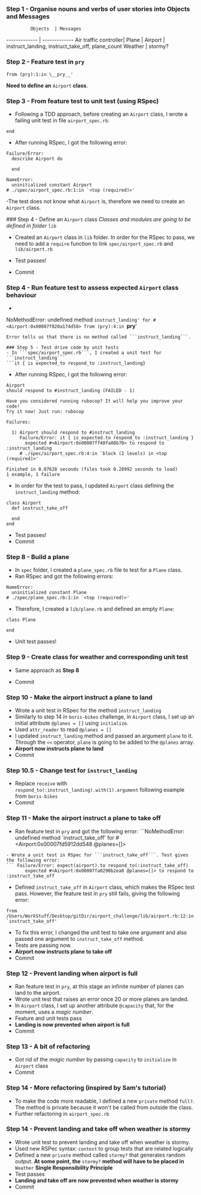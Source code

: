 ### Step 1 - Organise nouns and verbs of user stories into Objects and Messages
             Objects  | Messages
-------------         |     -------------
Air traffic controller|
Plane                 |
Airport               | instruct_landing, instruct_take_off, plane_count
Weather               |  stormy?

### Step 2 - Feature test in ```pry```
```NameError: uninitialized constant Airport
from (pry):1:in \__pry__'
```

**Need to define an** ```Airport``` **class**.

### Step 3 - From feature test to unit test (using RSpec)
- Following a TDD approach, before creating an ```Airport``` class, I wrote a failing unit test
in file ```airport_spec.rb```:
```Describe Airport do
end
```

- After running RSpec, I got the following error:
```An error occurred while loading ./spec/airport_spec.rb.
Failure/Error:
  describe Airport do

  end

NameError:
  uninitialized constant Airport
# ./spec/airport_spec.rb:1:in `<top (required)>'
```

-The test does not know what ```Airport``` is, therefore we need to create an ```Airport``` class.

### Step 4 - Define an ```Airport``` class
_Classes and modules are going to be defined in folder_ ```lib```

- Created an ```Airport``` class in ```lib``` folder. In order for the RSpec to pass, we need to add a ```require```
function to link ```spec/airport_spec.rb``` and ```lib/airport.rb```

- Test passes!

- Commit

### Step 4 - Run feature test to assess expected ```Airport``` class behaviour
- ```[4] pry(main)> plane = airport.instruct_landing
NoMethodError: undefined method `instruct_landing' for #<Airport:0x00007f820a174d58>
from (pry):4:in `__pry__'
```
Error tells us that there is no method called ```instruct_landing```.

### Step 5 - Test drive code by unit tests
- In ```spec/airport_spec.rb```, I created a unit test for ```instruct_landing```
```it { is expected_to respond_to :instruct_landing}
```
- After running RSpec, I got the following error:
```
Airport
should respond to #instruct_landing (FAILED - 1)

Have you considered running rubocop? It will help you improve your code!
Try it now! Just run: rubocop

Failures:

  1) Airport should respond to #instruct_landing
     Failure/Error: it { is_expected.to respond_to :instruct_landing }
       expected #<Airport:0x00007ff40fa88b70> to respond to :instruct_landing
     # ./spec/airport_spec.rb:4:in `block (2 levels) in <top (required)>'

Finished in 0.07628 seconds (files took 0.28992 seconds to load)
1 example, 1 failure
```
- In order for the test to pass, I updated ```Airport``` class defining the ```instruct_landing``` method:
```
class Airport
  def instruct_take_off

  end
end
```
- Test passes!
- Commit

### Step 8 - Build a plane
- In ```spec``` folder, I created a ```plane_spec.rb``` file to test for a ```Plane``` class.
- Ran RSpec and got the following errors:
```
NameError:
  uninitialized constant Plane
# ./spec/plane_spec.rb:1:in `<top (required)>'
```
- Therefore, I created a ```lib/plane.rb``` and defined an empty ```Plane```:
```
class Plane

end
```
- Unit test passes!

### Step 9 - Create class for weather and corresponding unit test
- Same approach as **Step 8**

- Commit

### Step 10 - Make the airport instruct a plane to land
- Wrote a unit test in RSpec for the method ```instruct_landing```
- Similarly to step 14 in ```boris-bikes``` challenge, in ```Airport``` class, I set up an initial attribute ```@planes = []``` using ```initialize```.
- Used ```attr_reader``` to read ```@planes = []```
- I updated ```instruct_landing``` method and passed an argument ```plane``` to it. Through the ```<<``` operator, ```plane``` is going to be added to the ```@planes``` array.
- **Airport now instructs plane to land**
- Commit

### Step 10.5 - Change test for ```instruct_landing```
- Replace ```receive``` with ```respond_to(:instruct_landing).with(1).argument``` following example from ```boris-bikes```
- Commit

### Step 11 - Make the airport instruct a plane to take off
- Ran feature test in ```pry``` and got the following error:
```NoMethodError: undefined method `instruct_take_off' for #<Airport:0x00007fd5912dd548 @planes=[]>
```
- Wrote a unit test in RSpec for ```instruct_take_off```. Test gives the following error:
``` Failure/Error: expect(airport).to respond_to(:instruct_take_off)
       expected #<Airport:0x00007fa0290b2ea0 @planes=[]> to respond to :instruct_take_off
```
- Defined ```instruct_take_off``` in ```Airport``` class, which makes the RSpec test pass. However, the feature test in ```pry``` still fails, giving the following error:
```ArgumentError: wrong number of arguments (given 1, expected 0)
from /Users/WorkStuff/Desktop/gitDir/airport_challenge/lib/airport.rb:12:in `instruct_take_off'
```
- To fix this error, I changed the unit test to take one argument and also passed one argument to ```instruct_take_off``` method.
- Tests are passing now.
- **Airport now instructs plane to take off**
- Commit

### Step 12 - Prevent landing when airport is full
- Ran feature test in ```pry```, at this stage an infinite number of planes can land to the airport.
- Wrote unit test that raises an error once 20 or more planes are landed.
- In ```Airport``` class, I set up another attribute ```@capacity``` that, for the moment, uses a _magic number_.
- Feature and unit tests pass
- **Landing is now prevented when airport is full**
- Commit

### Step 13 - A bit of refactoring
- Got rid of the _magic number_ by passing ```capacity``` to ```initialize``` in ```Airport``` class
- Commit

### Step 14 - More refactoring (inspired by Sam's tutorial)
- To make the code more readable, I defined a new ```private``` method ```full?```. The method is private because it won't be called from outside the class.
- Further refactoring in ```airport_spec.rb```

### Step 14 - Prevent landing and take off when weather is stormy
- Wrote unit test to prevent landing and take off when weather is stormy.
- Used new RSPec syntax: ```context``` to group tests that are related logically
- Defined a new ```private``` method called ```stormy?``` that generates random output.
  **At some point, the** ```stormy?``` **method** **will have to be placed in** ```Weather``` **Single Responsibility Principle**
- Test passes
- **Landing and take off are now prevented when weather is stormy**
- Commit
